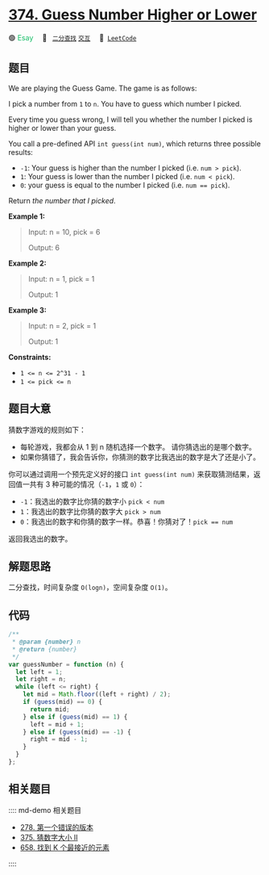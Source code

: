 # [374. Guess Number Higher or Lower](https://leetcode.com/problems/guess-number-higher-or-lower/)

🟢 <font color=#15bd66>Esay</font>&emsp; 🔖&ensp; [`二分查找`](/leetcode/outline/tag/binary-search.md) [`交互`](/leetcode/outline/tag/interaction.md)&emsp; 🔗&ensp;[`LeetCode`](https://leetcode.com/problems/guess-number-higher-or-lower/)

## 题目

We are playing the Guess Game. The game is as follows:

I pick a number from `1` to `n`. You have to guess which number I picked.

Every time you guess wrong, I will tell you whether the number I picked is
higher or lower than your guess.

You call a pre-defined API `int guess(int num)`, which returns three possible
results:

- `-1`: Your guess is higher than the number I picked (i.e. `num > pick`).
- `1`: Your guess is lower than the number I picked (i.e. `num < pick`).
- `0`: your guess is equal to the number I picked (i.e. `num == pick`).

Return _the number that I picked_.

**Example 1:**

> Input: n = 10, pick = 6
>
> Output: 6

**Example 2:**

> Input: n = 1, pick = 1
>
> Output: 1

**Example 3:**

> Input: n = 2, pick = 1
>
> Output: 1

**Constraints:**

- `1 <= n <= 2^31 - 1`
- `1 <= pick <= n`

## 题目大意

猜数字游戏的规则如下：

- 每轮游戏，我都会从 1 到 n 随机选择一个数字。 请你猜选出的是哪个数字。
- 如果你猜错了，我会告诉你，你猜测的数字比我选出的数字是大了还是小了。

你可以通过调用一个预先定义好的接口 `int guess(int num)` 来获取猜测结果，返回值一共有 3 种可能的情况（`-1`，`1` 或 `0`）：

- `-1`：我选出的数字比你猜的数字小 `pick < num`
- `1`：我选出的数字比你猜的数字大 `pick > num`
- `0`：我选出的数字和你猜的数字一样。恭喜！你猜对了！`pick == num`

返回我选出的数字。

## 解题思路

二分查找，时间复杂度 `O(logn)`，空间复杂度 `O(1)`。

## 代码

```javascript
/**
 * @param {number} n
 * @return {number}
 */
var guessNumber = function (n) {
  let left = 1;
  let right = n;
  while (left <= right) {
    let mid = Math.floor((left + right) / 2);
    if (guess(mid) == 0) {
      return mid;
    } else if (guess(mid) == 1) {
      left = mid + 1;
    } else if (guess(mid) == -1) {
      right = mid - 1;
    }
  }
};
```

## 相关题目

:::: md-demo 相关题目

- [278. 第一个错误的版本](./0278.md)
- [375. 猜数字大小 II](./0375.md)
- [658. 找到 K 个最接近的元素](https://leetcode.com/problems/find-k-closest-elements)

::::
